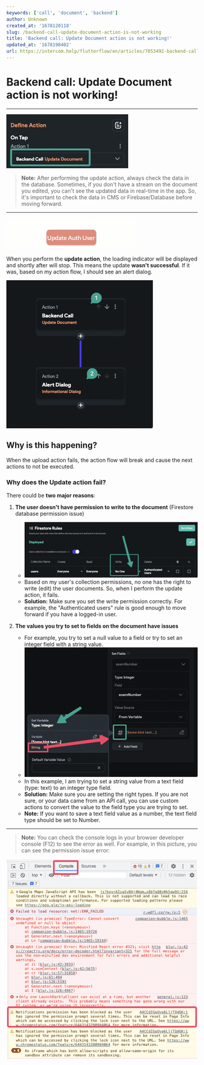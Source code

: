 ```yaml
---
keywords: ['call', 'document', 'backend']
author: Unknown
created_at: '1678120118'
slug: /backend-call-update-document-action-is-not-working
title: 'Backend call: Update Document action is not working!'
updated_at: '1678198402'
url: https://intercom.help/flutterflow/en/articles/7053492-backend-call-update-document-action-is-not-working
---
```

# Backend call: Update Document action is not working!

---

![](../../assets/20250430121241416661.png)

> **Note:** After performing the update action, always check the data in the database. Sometimes, if you don't have a stream on the document you edited, you can't see the updated data in real-time in the app. So, it's important to check the data in CMS or Firebase/Database before moving forward.

---

![](../../assets/20250430121241690449.gif)

When you perform the **update action**, the loading indicator will be displayed and shortly after will stop. This means the update **wasn't successful**. If it was, based on my action flow, I should see an alert dialog.

![](../../assets/20250430121241899370.png)

## Why is this happening?

When the upload action fails, the action flow will break and cause the next actions to not be executed.

### Why does the Update action fail?

There could be **two major reasons**:

1. **The user doesn't have permission to write to the document** (Firestore database permission issue)
    - ![](../../assets/20250430121242149430.png)
    - Based on my user's collection permissions, no one has the right to write (edit) the user documents. So, when I perform the update action, it fails.
    - **Solution:** Make sure you set the write permission correctly. For example, the "Authenticated users" rule is good enough to move forward if you have a logged-in user.

2. **The values you try to set to fields on the document have issues**
    - For example, you try to set a null value to a field or try to set an integer field with a string value.
    - ![](../../assets/20250430121242530889.png)
    - In this example, I am trying to set a string value from a text field (type: text) to an integer type field.
    - **Solution:** Make sure you are setting the right types. If you are not sure, or your data came from an API call, you can use custom actions to convert the value to the field type you are trying to set.
    - **Note:** If you want to save a text field value as a number, the text field type should be set to Number.

---

> **Note:** You can check the console logs in your browser developer console (F12) to see the error as well. For example, in this picture, you can see the permission issue error:

![](../../assets/20250430121242814005.png)